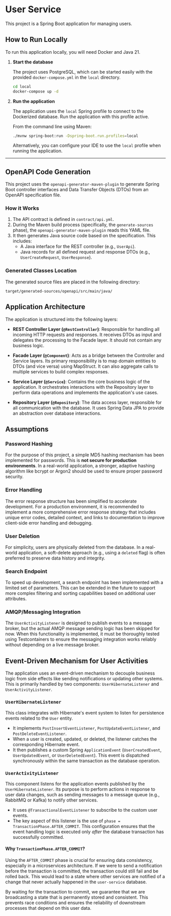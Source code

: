 # User Service

This project is a Spring Boot application for managing users.

## How to Run Locally

To run this application locally, you will need Docker and Java 21.

1.  **Start the database**

    The project uses PostgreSQL, which can be started easily with the provided `docker-compose.yml` in the `local` directory.

    ```bash
    cd local
    docker-compose up -d
    ```

2.  **Run the application**

    The application uses the `local` Spring profile to connect to the Dockerized database. Run the application with this profile active.

    From the command line using Maven:
    ```bash
    ./mvnw spring-boot:run -Dspring-boot.run.profiles=local
    ```

    Alternatively, you can configure your IDE to use the `local` profile when running the application.

---

## OpenAPI Code Generation

This project uses the `openapi-generator-maven-plugin` to generate Spring Boot controller interfaces and Data Transfer Objects (DTOs) from an OpenAPI specification file.

### How it Works

1.  The API contract is defined in `contract/api.yml`.
2.  During the Maven build process (specifically, the `generate-sources` phase), the `openapi-generator-maven-plugin` reads this YAML file.
3.  It then generates Java source code based on the specification. This includes:
    *   A Java interface for the REST controller (e.g., `UserApi`).
    *   Java records for all defined request and response DTOs (e.g., `UserCreateRequest`, `UserResponse`).

### Generated Classes Location

The generated source files are placed in the following directory:

`target/generated-sources/openapi/src/main/java/`

## Application Architecture

The application is structured into the following layers:

*   **REST Controller Layer (`@RestController`)**: Responsible for handling all incoming HTTP requests and responses. It receives DTOs as input and delegates the processing to the Facade layer. It should not contain any business logic.

*   **Facade Layer (`@Component`)**: Acts as a bridge between the Controller and Service layers. Its primary responsibility is to map domain entities to DTOs (and vice versa) using MapStruct. It can also aggregate calls to multiple services to build complex responses.

*   **Service Layer (`@Service`)**: Contains the core business logic of the application. It orchestrates interactions with the Repository layer to perform data operations and implements the application's use cases.

*   **Repository Layer (`@Repository`)**: The data access layer, responsible for all communication with the database. It uses Spring Data JPA to provide an abstraction over database interactions.

## Assumptions

### Password Hashing

For the purpose of this project, a simple MD5 hashing mechanism has been implemented for passwords. This is **not secure for production environments**. In a real-world application, a stronger, adaptive hashing algorithm like bcrypt or Argon2 should be used to ensure proper password security.

### Error Handling

The error response structure has been simplified to accelerate development. For a production environment, it is recommended to implement a more comprehensive error response strategy that includes unique error codes, detailed context, and links to documentation to improve client-side error handling and debugging.

### User Deletion

For simplicity, users are physically deleted from the database. In a real-world application, a soft-delete approach (e.g., using a `deleted` flag) is often preferred to preserve data history and integrity.

### Search Endpoint

To speed up development, a search endpoint has been implemented with a limited set of parameters. This can be extended in the future to support more complex filtering and sorting capabilities based on additional user attributes.

### AMQP/Messaging Integration

The `UserActivityListener` is designed to publish events to a message broker, but the actual AMQP message sending logic has been skipped for now. When this functionality is implemented, it must be thoroughly tested using Testcontainers to ensure the messaging integration works reliably without depending on a live message broker.

## Event-Driven Mechanism for User Activities

The application uses an event-driven mechanism to decouple business logic from side effects like sending notifications or updating other systems. This is primarily handled by two components: `UserHibernateListener` and `UserActivityListener`.

### `UserHibernateListener`

This class integrates with Hibernate's event system to listen for persistence events related to the `User` entity.

- It implements `PostInsertEventListener`, `PostUpdateEventListener`, and `PostDeleteEventListener`.
- When a user is created, updated, or deleted, the listener catches the corresponding Hibernate event.
- It then publishes a custom Spring `ApplicationEvent` (`UserCreatedEvent`, `UserUpdatedEvent`, or `UserDeletedEvent`). This event is dispatched synchronously within the same transaction as the database operation.

### `UserActivityListener`

This component listens for the application events published by the `UserHibernateListener`. Its purpose is to perform actions in response to user data changes, such as sending messages to a message queue (e.g., RabbitMQ or Kafka) to notify other services.

- It uses `@TransactionalEventListener` to subscribe to the custom user events.
- The key aspect of this listener is the use of `phase = TransactionPhase.AFTER_COMMIT`. This configuration ensures that the event handling logic is executed only *after* the database transaction has successfully committed.

#### Why `TransactionPhase.AFTER_COMMIT`?

Using the `AFTER_COMMIT` phase is crucial for ensuring data consistency, especially in a microservices architecture. If we were to send a notification before the transaction is committed, the transaction could still fail and be rolled back. This would lead to a state where other services are notified of a change that never actually happened in the `user-service` database.

By waiting for the transaction to commit, we guarantee that we are broadcasting a state that is permanently stored and consistent. This prevents race conditions and ensures the reliability of downstream processes that depend on this user data.
